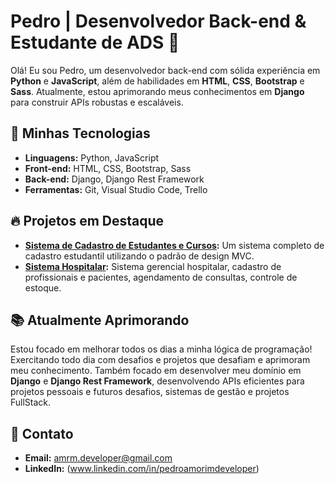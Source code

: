 # Pedro | Desenvolvedor Back-end & Estudante de ADS 🚀

Olá! Eu sou Pedro, um desenvolvedor back-end com sólida experiência em **Python** e **JavaScript**, além de habilidades em **HTML**, **CSS**, **Bootstrap** e **Sass**. Atualmente, estou aprimorando meus conhecimentos em **Django** para construir APIs robustas e escaláveis.

## 🚀 Minhas Tecnologias

- **Linguagens:** Python, JavaScript
- **Front-end:** HTML, CSS, Bootstrap, Sass
- **Back-end:** Django, Django Rest Framework
- **Ferramentas:** Git, Visual Studio Code, Trello

## 🔥 Projetos em Destaque

- **[Sistema de Cadastro de Estudantes e Cursos](https://github.com/AmrmDev/Django-API-small-project):** Um sistema completo de cadastro estudantil utilizando o padrão de design MVC.
- **[Sistema Hospitalar]((https://github.com/AmrmDev/Sistema-Hospitalar)):** Sistema gerencial hospitalar, cadastro de profissionais e pacientes, agendamento de consultas, controle de estoque.

## 📚 Atualmente Aprimorando

Estou focado em melhorar todos os dias a minha lógica de programação! Exercitando todo dia com desafios e projetos que desafiam e aprimoram meu conhecimento. Também focado em desenvolver meu domínio em **Django** e **Django Rest Framework**, desenvolvendo APIs eficientes para projetos pessoais e futuros desafios, sistemas de gestão e projetos FullStack.

## 📝 Contato

- **Email:** amrm.developer@gmail.com
- **LinkedIn:** (www.linkedin.com/in/pedroamorimdeveloper)
